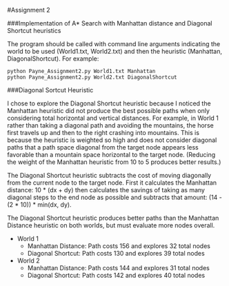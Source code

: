 #Assignment 2

###Implementation of A* Search with Manhattan distance and Diagonal Shortcut heuristics

The program should be called with command line arguments indicating the world to be used (World1.txt, World2.txt) and then the heuristic (Manhattan, DiagonalShortcut). For example:

```
python Payne_Assignment2.py World1.txt Manhattan
python Payne_Assignment2.py World2.txt DiagonalShortcut
```

###Diagonal Sortcut Heuristic

I chose to explore the Diagonal Shortcut heuristic because I noticed the Manhattan heuristic did not produce the best possible paths when only considering total horizontal and vertical distances. For example, in World 1 rather than taking a diagonal path and avoiding the mountains, the horse first travels up and then to the right crashing into mountains. This is because the heuristic is weighted so high and does not consider diagonal paths that a path space diagonal from the target node appears less favorable than a mountain space horizontal to the target node. (Reducing the weight of the Manhattan heuristic from 10 to 5 produces better results.)

The Diagonal Shortcut heuristic subtracts the cost of moving diagonally from the current node to the target node. First it calculates the Manhattan distance: 10 * (dx + dy) then calculates the savings of taking as many diagonal steps to the end node as possible and subtracts that amount: (14 - (2 * 10)) * min(dx, dy).

The Diagonal Shortcut heuristic produces better paths than the Manhattan Distance heuristic on both worlds, but must evaluate more nodes overall.

* World 1
  * Manhattan Distance: Path costs 156 and explores 32 total nodes
  * Diagonal Shortcut: Path costs 130 and explores 39 total nodes
* World 2
  * Manhattan Distance: Path costs 144 and explores 31 total nodes
  * Diagonal Shortcut: Path costs 142 and explores 40 total nodes
